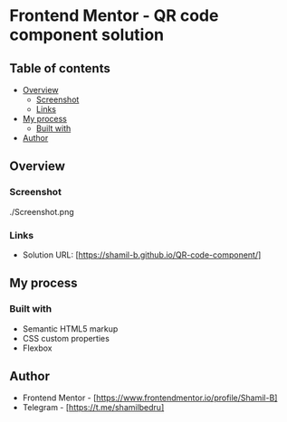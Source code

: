 # Frontend Mentor - QR code component solution

## Table of contents

- [Overview](#overview)
  - [Screenshot](#screenshot)
  - [Links](#links)
- [My process](#my-process)
  - [Built with](#built-with)
- [Author](#author)


## Overview

### Screenshot

./Screenshot.png

### Links

- Solution URL: [https://shamil-b.github.io/QR-code-component/]

## My process

### Built with

- Semantic HTML5 markup
- CSS custom properties
- Flexbox


## Author

- Frontend Mentor - [https://www.frontendmentor.io/profile/Shamil-B]
- Telegram - [https://t.me/shamilbedru]
